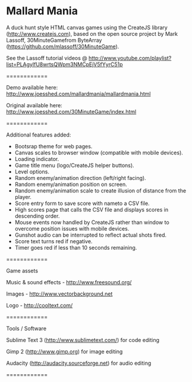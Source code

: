 Mallard Mania
============

A duck hunt style HTML canvas games using the CreateJS library (http://www.createjs.com), based on the open source project by Mark Lassoff, 30MinuteGamefrom ByteArray (https://github.com/mlassoff/30MinuteGame).

See the Lassoff tutorial videos @ http://www.youtube.com/playlist?list=PLAgylfU8wrtsQWpm3NMCpEjV5fYyrC51p

============

Demo available here: http://www.joesshed.com/mallardmania/mallardmania.html

Original available here: http://www.joesshed.com/30MinuteGame/index.html

============

Additional features added:

- Bootsrap theme for web pages.
- Canvas scales to browser window (compatible with mobile devices).
- Loading indicator.
- Game title menu (logo/CreateJS helper buttons).
- Level options.
- Random enemy/animation direction (left/right facing).
- Random enemy/animation position on screen.
- Random enemy/animation scale to create illusion of distance from the player.
- Score entry form to save score with nameto a CSV file.
- High scores page that calls the CSV file and displays scores in descending order.
- Mouse events now handled by CreateJS rather than window to overcome position issues with mobile devices.
- Gunshot audio can be interrupted to reflect actual shots fired.
- Score text turns red if negative.
- Timer goes red if less than 10 seconds remaining.

============

Game assets

Music & sound effects - http://www.freesound.org/

Images - http://www.vectorbackground.net

Logo - http://cooltext.com/

============

Tools / Software

Sublime Text 3 (http://www.sublimetext.com/) for code editing

Gimp 2 (http://www.gimp.org) for image editing

Audacity (http://audacity.sourceforge.net) for audio editing

============